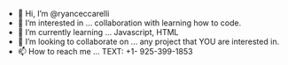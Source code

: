 - 👋 Hi, I’m @ryanceccarelli
- 👀 I’m interested in ... collaboration with learning how to code.
- 🌱 I’m currently learning ... Javascript, HTML
- 💞️ I’m looking to collaborate on ... any project that YOU are interested in.
- 📫 How to reach me ... TEXT: +1-
925-399-1853
<!---
ryanceccarelli/ryanceccarelli is a ✨ special ✨ repository because its `README.md` (this file) appears on your GitHub profile.
You can click the Preview link to take a look at your changes.
--->
